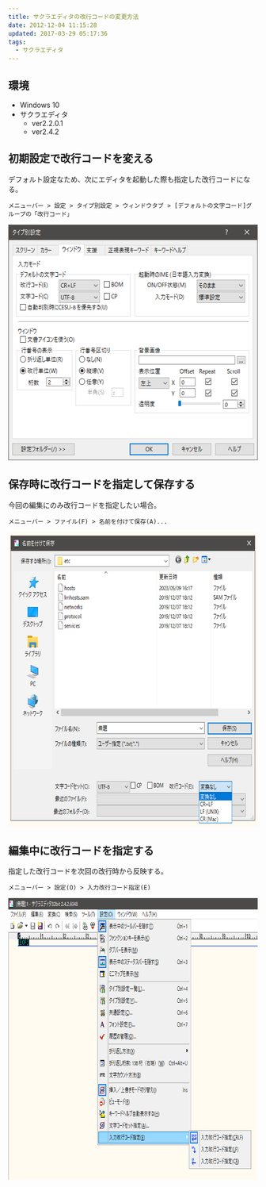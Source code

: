 ```yaml
---
title: サクラエディタの改行コードの変更方法
date: 2012-12-04 11:15:28
updated: 2017-03-29 05:17:36
tags:
  - サクラエディタ
---
```


## 環境

- Windows 10
- サクラエディタ
  - ver2.2.0.1
  - ver2.4.2

## 初期設定で改行コードを変える

デフォルト設定なため、次にエディタを起動した際も指定した改行コードになる。

```
メニューバー > 設定 > タイプ別設定 > ウィンドウタブ > [デフォルトの文字コード]グループの「改行コード」
```

<img src="/images/sakura/change_the_line_feed_code_by_default.png" width="553" height="475" alt="デフォルトの改行コードを変更する画像">

## 保存時に改行コードを指定して保存する

今回の編集にのみ改行コードを指定したい場合。

```
メニューバー > ファイル(F) > 名前を付けて保存(A)...
```

<img src="/images/sakura/specify_newline_code_when_saving.png" width="663" height="594" alt="保存時に改行コードを指定して保存する画像">

## 編集中に改行コードを指定する

指定した改行コードを次回の改行時から反映する。

```
メニューバー > 設定(O) > 入力改行コード指定(E)
```

<img src="/images/sakura/specify_line_feed_code_while_editing.png" width="767" height="568" alt="編集中に改行コードを指定する画像">
